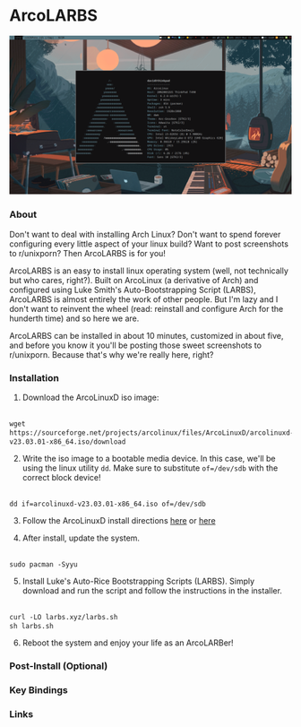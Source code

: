 # ArcoLARBS

![A beautiful ArcoLARB screenshot](img/pic-full-230315-0834-54.png)

### About

Don't want to deal with installing Arch Linux? Don't want to spend forever configuring every little aspect of your linux build? Want to post screenshots to r/unixporn? Then ArcoLARBS is for you! 

ArcoLARBS is an easy to install linux operating system (well, not technically but who cares, right?). Built on ArcoLinux (a derivative of Arch) and configured using Luke Smith's Auto-Bootstrapping Script (LARBS), ArcoLARBS is almost entirely the work of other people. But I'm lazy and I don't want to reinvent the wheel (read: reinstall and configure Arch for the hunderth time) and so here we are.

ArcoLARBS can be installed in about 10 minutes, customized in about five, and before you know it you'll be posting those sweet screenshots to r/unixporn. Because that's why we're really here, right?

### Installation

1. Download the ArcoLinuxD iso image:

```

wget https://sourceforge.net/projects/arcolinux/files/ArcoLinuxD/arcolinuxd-v23.03.01-x86_64.iso/download

```


2. Write the iso image to a bootable media device. In this case, we'll be using the linux utility `dd`. Make sure to substitute `of=/dev/sdb` with the correct block device! 

```
 
dd if=arcolinuxd-v23.03.01-x86_64.iso of=/dev/sdb

```


3. Follow the ArcoLinuxD install directions [here](https://www.arcolinuxd.com/installation/) or [here](https://www.youtube.com/watch?v=B6TpyG2tIV0)


4. After install, update the system.

```

sudo pacman -Syyu

```


5. Install Luke's Auto-Rice Bootstrapping Scripts (LARBS). Simply download and run the script and follow the instructions in the installer.

```

curl -LO larbs.xyz/larbs.sh
sh larbs.sh

```


6. Reboot the system and enjoy your life as an ArcoLARBer!


### Post-Install (Optional)


### Key Bindings


### Links 


 

 
